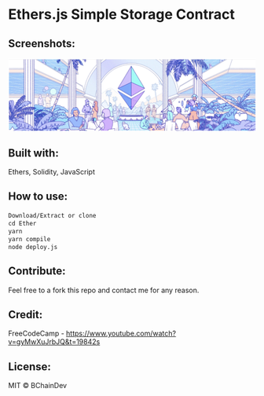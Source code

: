 # Ethers.js Simple Storage Contract

## Screenshots:
![Screenshot](Screenshot.png)


## Built with:

Ethers,
Solidity,
JavaScript

## How to use:

```
Download/Extract or clone
cd Ether
yarn
yarn compile
node deploy.js
```

## Contribute:

Feel free to a fork this repo and contact me for any reason.

## Credit:

FreeCodeCamp - https://www.youtube.com/watch?v=gyMwXuJrbJQ&t=19842s

## License:

MIT © BChainDev

